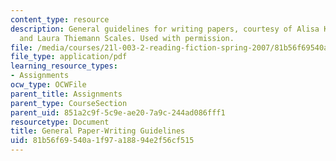 ```yaml
---
content_type: resource
description: General guidelines for writing papers, courtesy of Alisa K. Braithwaite
  and Laura Thiemann Scales. Used with permission.
file: /media/courses/21l-003-2-reading-fiction-spring-2007/81b56f69540a1f97a18894e2f56cf515_paper_writing.pdf
file_type: application/pdf
learning_resource_types:
- Assignments
ocw_type: OCWFile
parent_title: Assignments
parent_type: CourseSection
parent_uid: 851a2c9f-5c9e-ae20-7a9c-244ad086fff1
resourcetype: Document
title: General Paper-Writing Guidelines
uid: 81b56f69-540a-1f97-a188-94e2f56cf515
---
```


